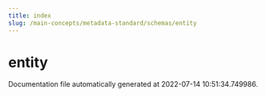 ```yaml
---
title: index
slug: /main-concepts/metadata-standard/schemas/entity
---
```


# entity

Documentation file automatically generated at 2022-07-14 10:51:34.749986.
